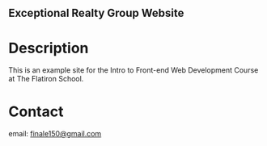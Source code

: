 Exceptional Realty Group Website
---

# Description

This is an example site for the Intro to Front-end Web Development Course at
The Flatiron School.

# Contact

email: finale150@gmail.com
